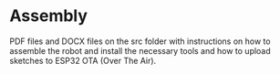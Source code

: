 # Assembly

PDF files and DOCX files on the src folder with instructions on how to assemble the robot and install the necessary tools and how to upload sketches to ESP32 OTA (Over The Air).

